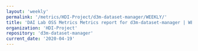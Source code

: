 ```yaml
---
layout: 'weekly'
permalink: '/metrics/HDI-Project/d3m-dataset-manager/WEEKLY/'
title: 'DAI Lab OSS Metrics Metrics report for d3m-dataset-manager | WEEKLY-REPORT-2020-04-19'
organization: 'HDI-Project'
repository: 'd3m-dataset-manager'
current_date: '2020-04-19'
---
```

